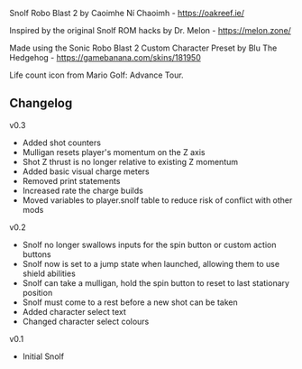 Snolf Robo Blast 2 by Caoimhe Ní Chaoimh - https://oakreef.ie/

Inspired by the original Snolf ROM hacks by Dr. Melon - https://melon.zone/

Made using the Sonic Robo Blast 2 Custom Character Preset by Blu The Hedgehog - https://gamebanana.com/skins/181950

Life count icon from Mario Golf: Advance Tour.

## Changelog

v0.3
* Added shot counters
* Mulligan resets player's momentum on the Z axis
* Shot Z thrust is no longer relative to existing Z momentum
* Added basic visual charge meters
* Removed print statements
* Increased rate the charge builds
* Moved variables to player.snolf table to reduce risk of conflict with other mods

v0.2
* Snolf no longer swallows inputs for the spin button or custom action buttons
* Snolf now is set to a jump state when launched, allowing them to use shield abilities
* Snolf can take a mulligan, hold the spin button to reset to last stationary position
* Snolf must come to a rest before a new shot can be taken
* Added character select text
* Changed character select colours

v0.1
* Initial Snolf
